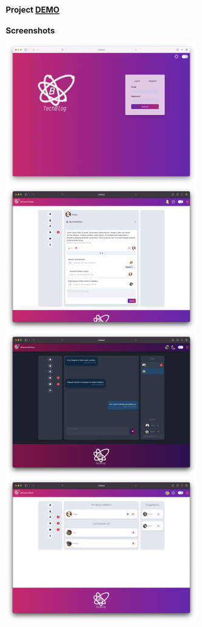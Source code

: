 ## Project [DEMO](https://victorious-pebble-0fa6b6210.1.azurestaticapps.net/)

## Screenshots

![login](screenshots/1_login.png)
![profilr](screenshots/3_profile.png)
![chat](screenshots/4_chat_1.png)
![connections](screenshots/7_connections.png)
